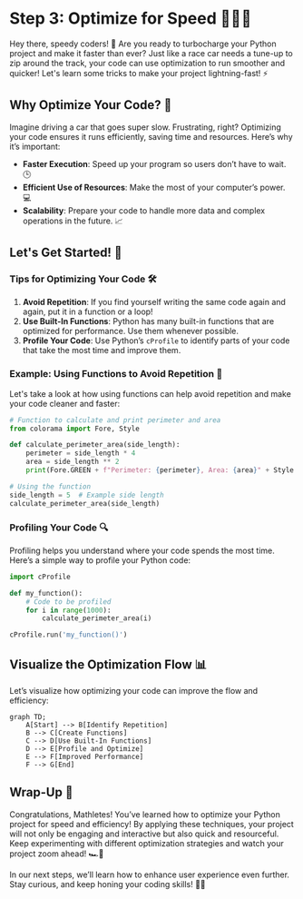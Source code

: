 # Step 3: Optimize for Speed 🏃‍♂️💨

Hey there, speedy coders! 🚀 Are you ready to turbocharge your Python project and make it faster than ever? Just like a race car needs a tune-up to zip around the track, your code can use optimization to run smoother and quicker! Let's learn some tricks to make your project lightning-fast! ⚡

## Why Optimize Your Code? 🤔

Imagine driving a car that goes super slow. Frustrating, right? Optimizing your code ensures it runs efficiently, saving time and resources. Here’s why it’s important:
- **Faster Execution**: Speed up your program so users don’t have to wait. 🕒
- **Efficient Use of Resources**: Make the most of your computer’s power. 💻
- **Scalability**: Prepare your code to handle more data and complex operations in the future. 📈

## Let's Get Started! 🚀

### Tips for Optimizing Your Code 🛠️

1. **Avoid Repetition**: If you find yourself writing the same code again and again, put it in a function or a loop!
2. **Use Built-In Functions**: Python has many built-in functions that are optimized for performance. Use them whenever possible.
3. **Profile Your Code**: Use Python’s `cProfile` to identify parts of your code that take the most time and improve them.

### Example: Using Functions to Avoid Repetition 📄

Let's take a look at how using functions can help avoid repetition and make your code cleaner and faster:

```python
# Function to calculate and print perimeter and area
from colorama import Fore, Style

def calculate_perimeter_area(side_length):
    perimeter = side_length * 4
    area = side_length ** 2
    print(Fore.GREEN + f"Perimeter: {perimeter}, Area: {area}" + Style.RESET_ALL)

# Using the function
side_length = 5  # Example side length
calculate_perimeter_area(side_length)
```

### Profiling Your Code 🔍

Profiling helps you understand where your code spends the most time. Here’s a simple way to profile your Python code:

```python
import cProfile

def my_function():
    # Code to be profiled
    for i in range(1000):
        calculate_perimeter_area(i)

cProfile.run('my_function()')
```

## Visualize the Optimization Flow 📊

Let’s visualize how optimizing your code can improve the flow and efficiency:

```mermaid
graph TD;
    A[Start] --> B[Identify Repetition]
    B --> C[Create Functions]
    C --> D[Use Built-In Functions]
    D --> E[Profile and Optimize]
    E --> F[Improved Performance]
    F --> G[End]
```

## Wrap-Up 🎀

Congratulations, Mathletes! You’ve learned how to optimize your Python project for speed and efficiency! By applying these techniques, your project will not only be engaging and interactive but also quick and resourceful. Keep experimenting with different optimization strategies and watch your project zoom ahead! 🏎️💨

In our next steps, we’ll learn how to enhance user experience even further. Stay curious, and keep honing your coding skills! 🌟💡